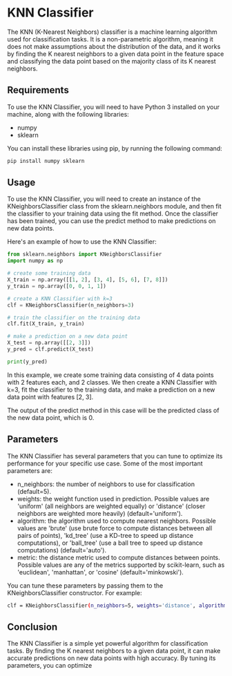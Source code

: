 # KNN Classifier

The KNN (K-Nearest Neighbors) classifier is a machine learning algorithm used for classification tasks. It is a non-parametric algorithm, meaning it does not make assumptions about the distribution of the data, and it works by finding the K nearest neighbors to a given data point in the feature space and classifying the data point based on the majority class of its K nearest neighbors.

## Requirements

To use the KNN Classifier, you will need to have Python 3 installed on your machine, along with the following libraries:

* numpy
* sklearn

You can install these libraries using pip, by running the following command:

```bash
pip install numpy sklearn
```

## Usage

To use the KNN Classifier, you will need to create an instance of the KNeighborsClassifier class from the sklearn.neighbors module, and then fit the classifier to your training data using the fit method. Once the classifier has been trained, you can use the predict method to make predictions on new data points.

Here's an example of how to use the KNN Classifier:

```python
from sklearn.neighbors import KNeighborsClassifier
import numpy as np

# create some training data
X_train = np.array([[1, 2], [3, 4], [5, 6], [7, 8]])
y_train = np.array([0, 0, 1, 1])

# create a KNN Classifier with k=3
clf = KNeighborsClassifier(n_neighbors=3)

# train the classifier on the training data
clf.fit(X_train, y_train)

# make a prediction on a new data point
X_test = np.array([[2, 3]])
y_pred = clf.predict(X_test)

print(y_pred)

```
In this example, we create some training data consisting of 4 data points with 2 features each, and 2 classes. We then create a KNN Classifier with k=3, fit the classifier to the training data, and make a prediction on a new data point with features [2, 3].

The output of the predict method in this case will be the predicted class of the new data point, which is 0.

## Parameters

The KNN Classifier has several parameters that you can tune to optimize its performance for your specific use case. Some of the most important parameters are:

* n_neighbors: the number of neighbors to use for classification (default=5).
* weights: the weight function used in prediction. Possible values are 'uniform' (all neighbors are weighted equally) or 'distance' (closer neighbors are weighted more heavily) (default='uniform').
* algorithm: the algorithm used to compute nearest neighbors. Possible values are 'brute' (use brute force to compute distances between all pairs of points), 'kd_tree' (use a KD-tree to speed up distance computations), or 'ball_tree' (use a ball tree to speed up distance computations) (default='auto').
* metric: the distance metric used to compute distances between points. Possible values are any of the metrics supported by scikit-learn, such as 'euclidean', 'manhattan', or 'cosine' (default='minkowski').

You can tune these parameters by passing them to the KNeighborsClassifier constructor. For example:

```bash
clf = KNeighborsClassifier(n_neighbors=5, weights='distance', algorithm='kd_tree', metric='euclidean')
```

## Conclusion

The KNN Classifier is a simple yet powerful algorithm for classification tasks. By finding the K nearest neighbors to a given data point, it can make accurate predictions on new data points with high accuracy. By tuning its parameters, you can optimize

